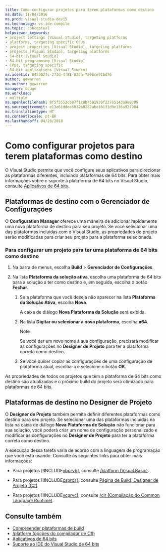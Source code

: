 ```yaml
---
title: Como configurar projetos para terem plataformas como destino
ms.date: 11/04/2016
ms.prod: visual-studio-dev15
ms.technology: vs-ide-compile
ms.topic: conceptual
helpviewer_keywords:
- project settings [Visual Studio], targeting platforms
- platforms, targeting specific CPUs
- project properties [Visual Studio], targeting platforms
- projects [Visual Studio], targeting platforms
- 64-bit [Visual Studio]
- 64-bit programming [Visual Studio]
- CPUs, targeting specific
- 64-bit applications [Visual Studio]
ms.assetid: 845302fc-273d-4f81-820a-7296ce91bd76
author: gewarren
ms.author: gewarren
manager: douge
ms.workload:
- multiple
ms.openlocfilehash: 8f5f5552cb87f1c8b4501930f23765143a9e9399
ms.sourcegitcommit: e13e61ddea6032a8282abe16131d9e136a927984
ms.translationtype: HT
ms.contentlocale: pt-BR
ms.lasthandoff: 04/26/2018
---
```

# <a name="how-to-configure-projects-to-target-platforms"></a>Como configurar projetos para terem plataformas como destino

O Visual Studio permite que você configure seus aplicativos para direcionar as plataformas diferentes, incluindo plataformas de 64 bits. Para obter mais informações sobre o suporte à plataforma de 64 bits no Visual Studio, consulte [Aplicativos de 64 bits](http://msdn.microsoft.com/Library/fd4026bc-2c3d-4b27-86dc-ec5e96018181).

## <a name="target-platforms-with-the-configuration-manager"></a>Plataformas de destino com o Gerenciador de Configurações

O **Configuration Manager** oferece uma maneira de adicionar rapidamente uma nova plataforma de destino para seu projeto. Se você selecionar uma das plataformas incluídas com o Visual Studio, as propriedades do projeto serão modificadas para criar seu projeto para a plataforma selecionada.

### <a name="to-configure-a-project-to-target-a-64-bit-platform"></a>Para configurar um projeto para ter uma plataforma de 64 bits como destino

1.  Na barra de menus, escolha **Build** > **Gerenciador de Configurações**.

2.  Na lista **Plataforma da solução ativa**, escolha uma plataforma de 64 bits para a solução a ter como destino e, em seguida, escolha o botão **Fechar**.

    1.  Se a plataforma que você deseja não aparecer na lista **Plataforma da Solução Ativa**, escolha **Nova**.

         A caixa de diálogo **Nova Plataforma da Solução** será exibida.

    2.  Na lista **Digitar ou selecionar a nova plataforma**, escolha **x64**.

        > [!NOTE]
        >  Se você der um novo nome à sua configuração, precisará modificar as configurações no **Designer de Projeto** para ter a plataforma correta como destino.

    3.  Se você quiser copiar as configurações de uma configuração de plataforma atual, escolha-a e selecione o botão **OK**.

As propriedades de todos os projetos que têm a plataforma de 64 bits como destino são atualizadas e o próximo build do projeto será otimizado para plataformas de 64 bits.

## <a name="target-platforms-in-the-project-designer"></a>Plataformas de destino no Designer de Projeto

O **Designer de Projeto** também permite definir diferentes plataformas como destino para seu projeto. Se selecionar uma das plataformas incluídas na lista na caixa de diálogo **Nova Plataforma de Solução** não funcionar para sua solução, você poderá criar um nome de configuração personalizado e modificar as configurações no **Designer de Projeto** para ter a plataforma correta como destino.

A execução dessa tarefa varia de acordo com a linguagem de programação que você está usando. Consulte os seguintes links para obter mais informações:

-   Para projetos [!INCLUDE[vbprvb](../code-quality/includes/vbprvb_md.md)], consulte [/platform (Visual Basic)](/dotnet/visual-basic/reference/command-line-compiler/platform).

-   Para projetos [!INCLUDE[csprcs](../data-tools/includes/csprcs_md.md)], consulte [Página de Build, Designer de Projeto (C#)](../ide/reference/build-page-project-designer-csharp.md).

-   Para projetos [!INCLUDE[vcprvc](../code-quality/includes/vcprvc_md.md)], consulte [/clr (Compilação do Common Language Runtime)](/cpp/build/reference/clr-common-language-runtime-compilation).

## <a name="see-also"></a>Consulte também

- [Compreender plataformas de build](../ide/understanding-build-platforms.md)
- [/platform (opções do compilador de C#)](/dotnet/csharp/language-reference/compiler-options/platform-compiler-option)
- [Aplicativos de 64 bits](http://msdn.microsoft.com/Library/fd4026bc-2c3d-4b27-86dc-ec5e96018181)
- [Suporte ao IDE do Visual Studio de 64 bits](../ide/visual-studio-ide-64-bit-support.md)
